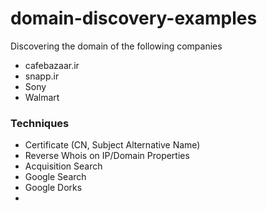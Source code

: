 # domain-discovery-examples
Discovering the domain of the following companies 
* cafebazaar.ir
* snapp.ir
* Sony
* Walmart

### Techniques
- Certificate (CN, Subject Alternative Name)
- Reverse Whois on IP/Domain Properties
- Acquisition Search
- Google Search 
- Google Dorks
- 
